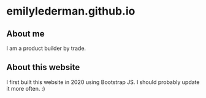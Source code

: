 # emilylederman.github.io
## About me
I am a product builder by trade.

## About this website
I first built this website in 2020 using Bootstrap JS. I should probably update it more often. :)
